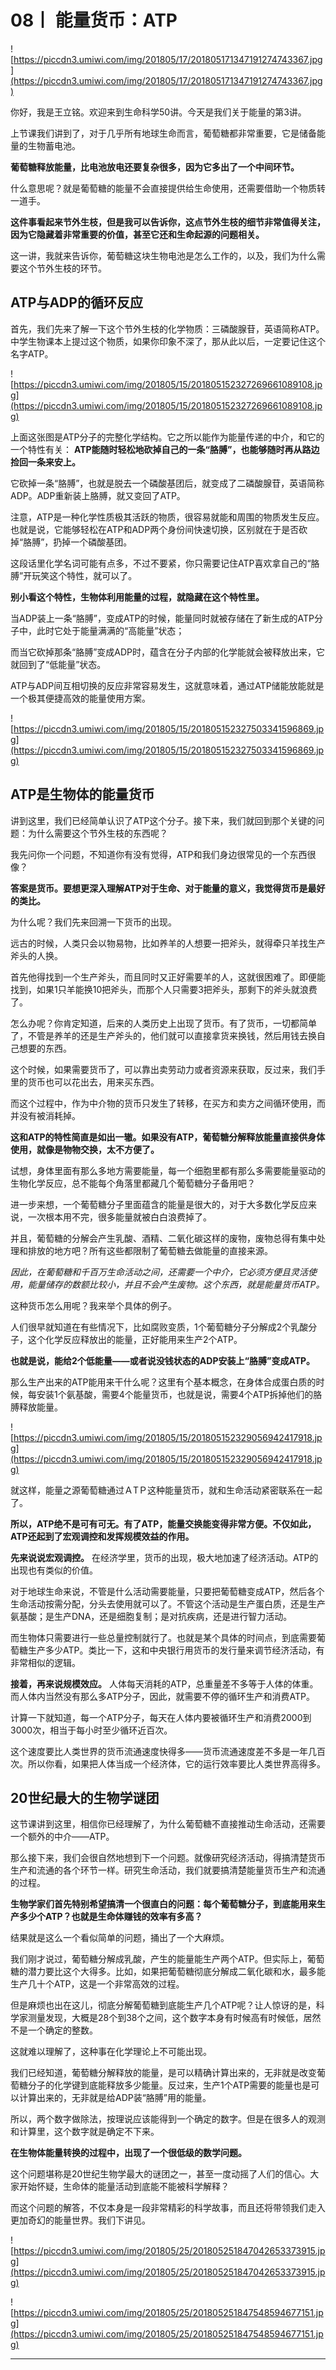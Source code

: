 # 08丨 能量货币：ATP

![https://piccdn3.umiwi.com/img/201805/17/201805171347191274743367.jpg](https://piccdn3.umiwi.com/img/201805/17/201805171347191274743367.jpg)

你好，我是王立铭。欢迎来到生命科学50讲。今天是我们关于能量的第3讲。

上节课我们讲到了，对于几乎所有地球生命而言，葡萄糖都非常重要，它是储备能量的生物蓄电池。

 **葡萄糖释放能量，比电池放电还要复杂很多，因为它多出了一个中间环节。**

什么意思呢？就是葡萄糖的能量不会直接提供给生命使用，还需要借助一个物质转一道手。

 **这件事看起来节外生枝，但是我可以告诉你，这点节外生枝的细节非常值得关注，因为它隐藏着非常重要的价值，甚至它还和生命起源的问题相关。**

这一讲，我就来告诉你，葡萄糖这块生物电池是怎么工作的，以及，我们为什么需要这个节外生枝的环节。

## ATP与ADP的循环反应

首先，我们先来了解一下这个节外生枝的化学物质：三磷酸腺苷，英语简称ATP。中学生物课本上提过这个物质，如果你印象不深了，那从此以后，一定要记住这个名字ATP。

![https://piccdn3.umiwi.com/img/201805/15/201805152327269661089108.jpg](https://piccdn3.umiwi.com/img/201805/15/201805152327269661089108.jpg)

上面这张图是ATP分子的完整化学结构。它之所以能作为能量传递的中介，和它的一个特性有关： **ATP能随时轻松地砍掉自己的一条“胳膊”，也能够随时再从路边捡回一条来安上。**

它砍掉一条“胳膊”，也就是脱去一个磷酸基团后，就变成了二磷酸腺苷，英语简称ADP。ADP重新装上胳膊，就又变回了ATP。

注意，ATP是一种化学性质极其活跃的物质，很容易就能和周围的物质发生反应。也就是说，它能够轻松在ATP和ADP两个身份间快速切换，区别就在于是否砍掉“胳膊”，扔掉一个磷酸基团。

这段话里化学名词可能有点多，不过不要紧，你只需要记住ATP喜欢拿自己的“胳膊”开玩笑这个特性，就可以了。

 **别小看这个特性，生物体利用能量的过程，就隐藏在这个特性里。**

当ADP装上一条“胳膊”，变成ATP的时候，能量同时就被存储在了新生成的ATP分子中，此时它处于能量满满的“高能量”状态；

而当它砍掉那条“胳膊”变成ADP时，蕴含在分子内部的化学能就会被释放出来，它就回到了“低能量”状态。

ATP与ADP间互相切换的反应非常容易发生，这就意味着，通过ATP储能放能就是一个极其便捷高效的能量使用方案。

![https://piccdn3.umiwi.com/img/201805/15/201805152327503341596869.jpg](https://piccdn3.umiwi.com/img/201805/15/201805152327503341596869.jpg)

## ATP是生物体的能量货币

讲到这里，我们已经简单认识了ATP这个分子。接下来，我们就回到那个关键的问题：为什么需要这个节外生枝的东西呢？

我先问你一个问题，不知道你有没有觉得，ATP和我们身边很常见的一个东西很像？

 **答案是货币。要想更深入理解ATP对于生命、对于能量的意义，我觉得货币是最好的类比。**

为什么呢？我们先来回溯一下货币的出现。

远古的时候，人类只会以物易物，比如养羊的人想要一把斧头，就得牵只羊找生产斧头的人换。

首先他得找到一个生产斧头，而且同时又正好需要羊的人，这就很困难了。即便能找到，如果1只羊能换10把斧头，而那个人只需要3把斧头，那剩下的斧头就浪费了。

怎么办呢？你肯定知道，后来的人类历史上出现了货币。有了货币，一切都简单了，不管是养羊的还是生产斧头的，他们就可以直接拿货来换钱，然后用钱去换自己想要的东西。

这个时候，如果需要货币了，可以靠出卖劳动力或者资源来获取，反过来，我们手里的货币也可以花出去，用来买东西。

而这个过程中，作为中介物的货币只发生了转移，在买方和卖方之间循环使用，而并没有被消耗掉。

 **这和ATP的特性简直是如出一辙。如果没有ATP，葡萄糖分解释放能量直接供身体使用，就像是物物交换，太不方便了。**

试想，身体里面有那么多地方需要能量，每一个细胞里都有那么多需要能量驱动的生物化学反应，总不能每个角落里都藏几个葡萄糖分子备用吧？

进一步来想，一个葡萄糖分子里面蕴含的能量是很大的，对于大多数化学反应来说，一次根本用不完，很多能量就被白白浪费掉了。

并且，葡萄糖的分解会产生乳酸、酒精、二氧化碳这样的废物，废物总得有集中处理和排放的地方吧？所有这些都限制了葡萄糖去做能量的直接来源。

 *因此，在葡萄糖和千百万生命活动之间，还需要一个中介，它必须方便且灵活使用，能量储存的数额比较小，并且不会产生废物。这个东西，就是能量货币ATP。*

这种货币怎么用呢？我来举个具体的例子。

人们很早就知道在有些情况下，比如腐败变质，1个葡萄糖分子分解成2个乳酸分子，这个化学反应释放出的能量，正好能用来生产2个ATP。

 **也就是说，能给2个低能量——或者说没钱状态的ADP安装上“胳膊”变成ATP。**

那么生产出来的ATP能用来干什么呢？这里有个基本概念，在身体合成蛋白质的时候，每安装1个氨基酸，需要4个能量货币，也就是说，需要4个ATP拆掉他们的胳膊释放能量。

![https://piccdn3.umiwi.com/img/201805/15/201805152329056942417918.jpg](https://piccdn3.umiwi.com/img/201805/15/201805152329056942417918.jpg)

就这样，能量之源葡萄糖通过ＡTＰ这种能量货币，就和生命活动紧密联系在一起了。

 **所以，ATP绝不是可有可无。有了ATP，能量交换能变得非常方便。不仅如此，ATP还起到了宏观调控和发挥规模效益的作用。**

 **先来说说宏观调控。** 在经济学里，货币的出现，极大地加速了经济活动。ATP的出现也有类似的价值。

对于地球生命来说，不管是什么活动需要能量，只要把葡萄糖变成ATP，然后各个生命活动按需分配，分头去使用就可以了。不管这个活动是生产蛋白质，还是生产氨基酸；是生产DNA，还是细胞复制；是对抗疾病，还是进行智力活动。

而生物体只需要进行一些总量控制就行了。也就是某个具体的时间点，到底需要葡萄糖生产多少ATP。类比一下，这和中央银行用货币的发行量来调节经济活动，有非常相似的逻辑。

 **接着，再来说规模效应。** 人体每天消耗的ATP，总重量差不多等于人体的体重。而人体内当然没有那么多ATP分子，因此，就需要不停的循环生产和消费ATP。

计算一下就知道，每一个ATP分子，每天在人体内要被循环生产和消费2000到3000次，相当于每小时至少循环近百次。

这个速度要比人类世界的货币流通速度快得多——货币流通速度差不多是一年几百次。所以你看，如果把人体当成一个经济体，它的运行效率要比人类世界高得多。

## 20世纪最大的生物学谜团

这节课讲到这里，相信你已经理解了，为什么葡萄糖不直接推动生命活动，还需要一个额外的中介——ATP。

那么接下来，我们会很自然地想到下一个问题。就像研究经济活动，得搞清楚货币生产和流通的各个环节一样。研究生命活动，我们就要搞清楚能量货币生产和流通的过程。

 **生物学家们首先特别希望搞清一个很直白的问题：每个葡萄糖分子，到底能用来生产多少个ATP？也就是生命体赚钱的效率有多高？**

结果就是这么一个看似简单的问题，捅出了一个大麻烦。

我们刚才说过，葡萄糖分解成乳酸，产生的能量能生产两个ATP。但实际上，葡萄糖的潜力要比这个大得多。比如，如果把葡萄糖彻底分解成二氧化碳和水，最多能生产几十个ATP，这是一个非常高效的过程。

但是麻烦也出在这儿，彻底分解葡萄糖到底能生产几个ATP呢？让人惊讶的是，科学家测量发现，大概是28个到38个之间，这个数字本身有时候高有时候低，居然不是一个确定的整数。

这就难以理解了，这种事在化学理论上不可能出现。

我们已经知道，葡萄糖分解释放的能量，是可以精确计算出来的，无非就是改变葡萄糖分子的化学键到底能释放多少能量。反过来，生产1个ATP需要的能量也是可以计算出来的，无非就是给ADP装“胳膊”用的能量。

所以，两个数字做除法，按理说应该能得到一个确定的数字。但是在很多人的观测和计算里，这个数字就是确定不下来。

 **在生物体能量转换的过程中，出现了一个很低级的数学问题。**

这个问题堪称是20世纪生物学最大的谜团之一，甚至一度动摇了人们的信心。大家开始怀疑，生命体的能量活动到底能不能被科学解释？

而这个问题的解答，不仅本身是一段非常精彩的科学故事，而且还将带领我们走入更加奇幻的能量世界。我们下讲见。

![https://piccdn3.umiwi.com/img/201805/25/201805251847042653373915.jpg](https://piccdn3.umiwi.com/img/201805/25/201805251847042653373915.jpg)

![https://piccdn3.umiwi.com/img/201805/25/201805251847548594677151.jpg](https://piccdn3.umiwi.com/img/201805/25/201805251847548594677151.jpg)

---

